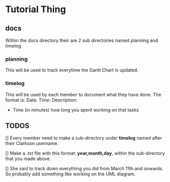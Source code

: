 # Tutorial Thing

## docs
Within the docs directory their are 2 sub directories named planning and timelog.

### planning
This will be used to track everytime the Gantt Chart is updated.

### timelog
This will be used by each member to document what they have done. The format is:
Date:
Time:
Description:

* Time (in minutes) how long you spent working on that tasks

## TODOS
[] Every member need to make a sub-directory under **timelog** named after their Clarkson username.

[] Make a .txt file with this format: **year,month,day**, within the sub-directory that you made above.

[] She said to track down everything you did from March 11th and onwards. So probably add something like working on the UML diagram.